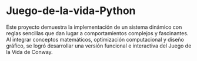 # Juego-de-la-vida-Python
Este proyecto demuestra la implementación de un sistema dinámico con reglas sencillas que dan lugar a comportamientos complejos y fascinantes. Al integrar conceptos matemáticos, optimización computacional y diseño gráfico, se logró desarrollar una versión funcional e interactiva del Juego de la Vida de Conway.
